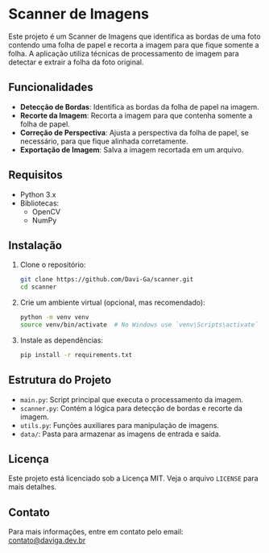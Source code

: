 # Scanner de Imagens

Este projeto é um Scanner de Imagens que identifica as bordas de uma foto contendo uma folha de papel e recorta a imagem para que fique somente a folha. A aplicação utiliza técnicas de processamento de imagem para detectar e extrair a folha da foto original.

## Funcionalidades

- **Detecção de Bordas**: Identifica as bordas da folha de papel na imagem.
- **Recorte da Imagem**: Recorta a imagem para que contenha somente a folha de papel.
- **Correção de Perspectiva**: Ajusta a perspectiva da folha de papel, se necessário, para que fique alinhada corretamente.
- **Exportação de Imagem**: Salva a imagem recortada em um arquivo.

## Requisitos

- Python 3.x
- Bibliotecas:
  - OpenCV
  - NumPy

## Instalação

1. Clone o repositório:
    ```bash
    git clone https://github.com/Davi-Ga/scanner.git
    cd scanner
    ```

2. Crie um ambiente virtual (opcional, mas recomendado):
    ```bash
    python -m venv venv
    source venv/bin/activate  # No Windows use `venv\Scripts\activate`
    ```

3. Instale as dependências:
    ```bash
    pip install -r requirements.txt
    ```

## Estrutura do Projeto

- `main.py`: Script principal que executa o processamento da imagem.
- `scanner.py`: Contém a lógica para detecção de bordas e recorte da imagem.
- `utils.py`: Funções auxiliares para manipulação de imagens.
- `data/`: Pasta para armazenar as imagens de entrada e saída.

## Licença

Este projeto está licenciado sob a Licença MIT. Veja o arquivo `LICENSE` para mais detalhes.

## Contato

Para mais informações, entre em contato pelo email: contato@daviga.dev.br
